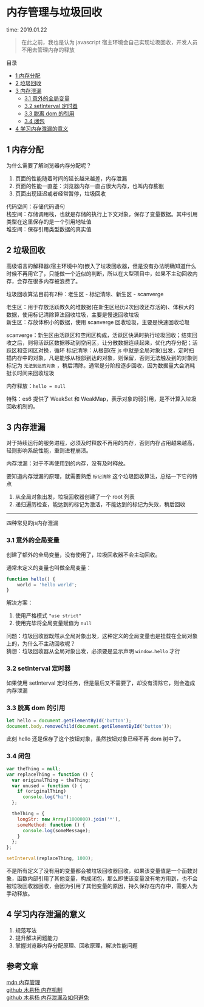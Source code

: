 # 内存管理与垃圾回收

time: 2019.01.22

> 在此之前，我也是认为 javascript 宿主环境会自己实现垃圾回收，开发人员不用去管理内存的释放

目录   
- [1 内存分配](#1-内存分配)  
- [2 垃圾回收](#2-垃圾回收)  
- [3 内存泄漏](#3-内存泄漏)  
  - [3.1 意外的全局变量](#3.1-意外的全局变量)  
  - [3.2 setInterval 定时器](#3.2-setInterval-定时器)  
  - [3.3 脱离 dom 的引用](#3.3-脱离-dom-的引用)  
  - [3.4 闭包](#3.4-闭包)  
- [4 学习内存泄漏的意义](#4-学习内存泄漏的意义)  

## 1 内存分配

为什么需要了解浏览器内存分配呢？  
1. 页面的性能随着时间的延长越来越差，内存泄漏
2. 页面的性能一直差：浏览器内存一直占很大内存，也叫内存膨胀
3. 页面出现延迟或者经常暂停，垃圾回收

代码空间：存储代码语句  
栈空间：存储调用栈，也就是存储的执行上下文对象，保存了变量数据。其中引用类型在这里保存的是一个引用地址值  
堆空间：保存引用类型数据的真实值

## 2 垃圾回收

高级语言的解释器(宿主环境中的)嵌入了垃圾回收器，但是没有办法明确知道什么时候不再用它了，只能做一个近似的判断，所以在大型项目中，如果不主动回收内存，会存在很多内存被浪费了。

垃圾回收算法目前有2种：老生区 - 标记清除、新生区 - scanverge

老生区：用于存放活跃教久的堆数据(在新生区经历2次回收还存活的)、体积大的数据，使用标记清除算法回收垃圾，主要是慢速回收垃圾  
新生区：存放体积小的数据，使用 scanverge 回收垃圾，主要是快速回收垃圾

scanverge：新生区由活跃区和空闲区构成，活跃区快满时执行垃圾回收；结束回收之后，则将活跃区数据移动到空闲区，让分散数据连续起来，优化内存分配；活跃区和空闲区对换，循环
标记清除：从根部(在 js 中就是全局对象)出发，定时扫描内存中的对象，凡是能够从根部到达的对象，则保留，否则无法触及到的对象则标记为 `无法到达的对象` ，稍后清除。通常是分阶段逐步回收，因为数据量大会消耗挺长时间来回收垃圾

内存释放：`hello = null`

特殊：es6 提供了 WeakSet 和 WeakMap，表示对象的弱引用，是不计算入垃圾回收机制的。

## 3 内存泄漏

对于持续运行的服务进程，必须及时释放不再用的内存，否则内存占用越来越高，轻则影响系统性能，重则进程崩溃。

内存泄漏：对于不再使用到的内存，没有及时释放。

要知道内存泄漏的原理，就需要熟悉 `标记清除` 这个垃圾回收算法，总结一下它的特点

1. 从全局对象出发，垃圾回收器创建了一个 root 列表
2. 递归遍历检查，能达到的标记为激活，不能达到的标记为失效，稍后回收

****

四种常见的js内存泄漏

### 3.1  意外的全局变量

创建了额外的全局变量，没有使用了，垃圾回收器不会主动回收。

通常未定义的变量也叫做全局变量：

```javascript
function hello() {
    world = 'hello world';
}
```

解决方案：

1. 使用严格模式 `"use strict"`
2. 使用完毕将全局变量赋值为 `null`

问题：垃圾回收器既然从全局对象出发，这种定义的全局变量也是挂载在全局对象上的，为什么不主动回收呢？  
猜想：垃圾回收器从全局对象出发，必须要是显示声明 `window.hello` 才行

### 3.2 setInterval 定时器

如果使用 setInterval 定时任务，但是最后又不需要了，却没有清除它，则会造成内存泄漏

### 3.3 脱离 dom 的引用

```javascript
let hello = document.getElementById('button');
document.body.removeChild(document.getElementById('button'));
```

此刻 hello 还是保存了这个按钮对象，虽然按钮对象已经不再 dom 树中了。

### 3.4 闭包

```javascript
var theThing = null;
var replaceThing = function () {
  var originalThing = theThing;
  var unused = function () {
    if (originalThing)
      console.log("hi");
  };

  theThing = {
    longStr: new Array(1000000).join('*'),
    someMethod: function () {
      console.log(someMessage);
    }
  };
};

setInterval(replaceThing, 1000);
```

不是所有定义了没有用的变量都会被垃圾回收器回收，如果该变量值是一个函数对象，函数内部引用了其他变量，构成闭包，那么即使该变量没有地方用到，也不会被垃圾回收器回收，会因为引用了其他变量的原因，持久保存在内存中，需要人为手动释放。

## 4 学习内存泄漏的意义

1. 规范写法
2. 提升解决问题能力
3. 掌握浏览器内存分配原理、回收原理，解决性能问题

## 参考文章

[mdn 内存管理](https://developer.mozilla.org/zh-CN/docs/Web/JavaScript/Memory_Management)  
[github 木易杨 内存机制](https://github.com/yygmind/blog/issues/15)  
[github 木易杨 内存泄漏及如何避免](https://github.com/yygmind/blog/issues/16)
